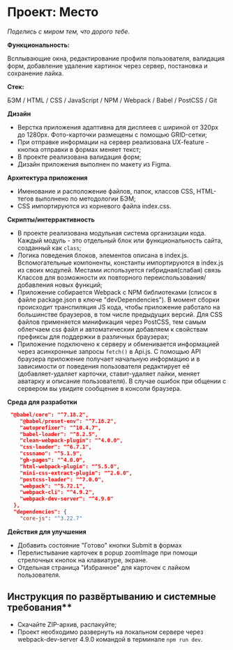 # Проект: Место
*Поделись с миром тем, что дорого тебе.*

**Функциональность:**

Всплывающие окна, редактирование профиля пользователя, валидация форм, добавление удаление картинок через сервер, постановка и сохранение лайка.

**Стек:**

БЭМ / HTML / CSS / JavaScript / NPM / Webpack / Babel / PostCSS / Git

**Дизайн**
* Верстка приложения адаптивна для дисплеев с шириной от 320px до 1280px. Фото-карточки размещены с помощью GRID-сетки;
* При отправке информации на сервер реализована UX-feature - кнопка отправки в формах меняет текст;
* В проекте реализована валидация форм;
* Дизайн приложения выполнен по макету из Figma.

**Архитектура приложения**
* Именование и расположение файлов, папок, классов CSS, HTML-тегов выполнено по методологии БЭМ;
* CSS импортируются из корневого файла index.css.

**Скрипты/интеррактивность**
* В проекте реализована модульная система организации кода. Каждый модуль - это отдельный блок или функциональность сайта, созданный как `class`;
* Логика поведения блоков, элементов описана в index.js. Вспомогательные компоненты, константы импортируются в index.js из своих модулей. Местами используется гибридная(слабая) связь Классов для возможности их повторного переиспользования/добавления новых функций;
* Приложение собирается Webpack с NPM библиотеками (список в файле package.json в ключе "devDependencies"). В момент сборки происходит транспиляция JS кода, чтобы приложение работало на большинстве браузеров, в том числе предыдущих версий. Для CSS файлов применяется минификация через PostCSS, тем самым облегчаем css файл и автоматическии добавляем к свойствам префиксы для поддержки в различных браузерах;
* Приложение подключено к серверу и обменивается информацией через асинхронные запросы `fetch()` в Api.js. C помощью API браузера приложение получает начальную информацию и в зависимости от поведения пользователя редактирует её (добавляет-удаляет карточки, ставит-удаляет лайки, меняет аватарку и описание пользователя). В случае ошибок при общении с сервером вы увидите сообщение в консоли браузера.

**Среда для разработки**
```json
 "@babel/core": "^7.18.2",
    "@babel/preset-env": "^7.18.2",
    "autoprefixer": "^10.4.7",
    "babel-loader": "^8.2.5",
    "clean-webpack-plugin": "^4.0.0",
    "css-loader": "^6.7.1",
    "cssnano": "^5.1.9",
    "gh-pages": "^4.0.0",
    "html-webpack-plugin": "^5.5.0",
    "mini-css-extract-plugin": "^2.6.0",
    "postcss-loader": "^7.0.0",
    "webpack": "^5.72.1",
    "webpack-cli": "^4.9.2",
    "webpack-dev-server": "^4.9.0"
  },
  "dependencies": {
    "core-js": "^3.22.7"
```
**Действия для улучшения**

* Добавить состояние "Готово" кнопки Submit в формах
* Перелистывание карточек в popup zoomImage при помощи стрелочных кнопок на клавиатуре, экране.
* Отдельная страница "Избранное" для карточек с лайком пользователя.

## Инструкция по развёртыванию и системные требования**
* Скачайте ZIP-архив, распакуйте;
* Проект необходимо развернуть на локальном сервере через webpack-dev-server 4.9.0 командой в терминале `npm run dev`.



